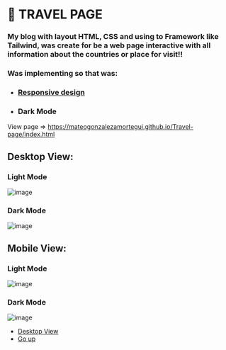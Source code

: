 <a name="top"></a>
# 🚀 TRAVEL PAGE
### My blog with layout HTML, CSS and using to Framework like Tailwind, was create for be a web page interactive with all information about the countries or place for visit!!
### Was implementing so that was:
- ### [Responsive design](#mobile)
- ### Dark Mode

View page => https://mateogonzalezamortegui.github.io/Travel-page/index.html

## Desktop View: <a name="desk"></a>

### Light Mode
![image](https://user-images.githubusercontent.com/108773631/201502626-171c1c40-e04a-435a-80b3-0de20b774c73.png)

### Dark Mode
![image](https://user-images.githubusercontent.com/108773631/201502644-044bbfac-2bec-4335-958a-3f60a8b56037.png)

## Mobile View: <a name="mobile"></a>

### Light Mode
![image](https://user-images.githubusercontent.com/108773631/201502703-2d1510a5-e1ec-4406-b8a6-8c80407d623e.png)

### Dark Mode
![image](https://user-images.githubusercontent.com/108773631/201502729-5752b1ea-b3ff-432b-91b3-985d5fe67dfa.png)

- [Desktop View](#desk)
- [Go up](#top)
